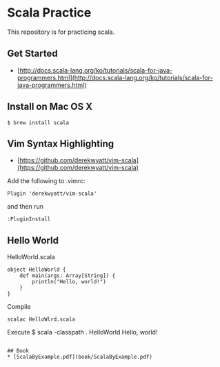 # Scala Practice

This repository is for practicing scala.

## Get Started
* [http://docs.scala-lang.org/ko/tutorials/scala-for-java-programmers.html](http://docs.scala-lang.org/ko/tutorials/scala-for-java-programmers.html)

## Install on Mac OS X

```
$ brew install scala
```

## Vim Syntax Highlighting

* [https://github.com/derekwyatt/vim-scala](https://github.com/derekwyatt/vim-scala)

Add the following to .vimrc:

```
Plugin 'derekwyatt/vim-scala'
```

and then run

```
:PluginInstall
```

## Hello World

HelloWorld.scala
```
object HelloWorld {
    def main(args: Array[String]) {
        println("Hello, world!")
    }
}
```

Compile
```
scalac HelloWlrd.scala
```

Execute
$ scala -classpath . HelloWorld
Hello, world!
```

## Book
* [ScalaByExample.pdf](book/ScalaByExample.pdf)


